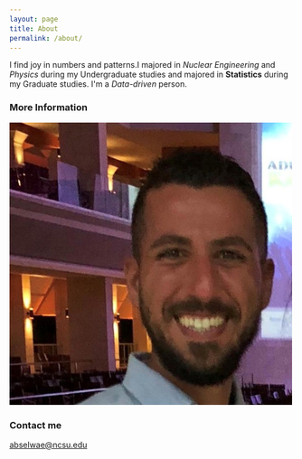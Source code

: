 ```yaml
---
layout: page
title: About
permalink: /about/
---
```


I find joy in numbers and patterns.I majored in _Nuclear_ _Engineering_ and _Physics_ during my Undergraduate studies and majored in __Statistics__ during my Graduate studies. I'm a *Data-driven* person.


### More Information

![myimage](images/linked.jpg)


### Contact me

[abselwae@ncsu.edu](mailto:abselwae@ncsu.edu)
